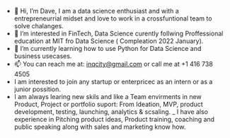 - 👋 Hi, I’m Dave, I am a data science enthusiast and with a entrepreneurrial midset and love to work in a crossfuntional team to solve chalanges.  
- 👀 I’m interested in FinTech, Data Science curently follwing Proffessional education at MIT fro Data Science ( Compleation 2022 January).
- 🌱 I’m currently learning how to use Python for Data Science and business usecases. 
- 📫 You can reach me at: inqcity@gmail.com or call me at +1 416 738 4505
- I am interested to join any startup or enterpricec as an intern or as a junior possition. 
- I am always learing new skils and like a Team envirments in new Product, Project or portfolio suport: From Ideation, MVP, product development, testing, launching, analytics & scsaling. 
_ I have also experience in Pitching product ideas,  Product training, coaching and public speaking along with sales and marketing know how. 
<!---
DaveD55555/DaveD55555 is a ✨ special ✨ repository because its `README.md` (this file) appears on your GitHub profile.
You can click the Preview link to take a look at your changes.
--->
